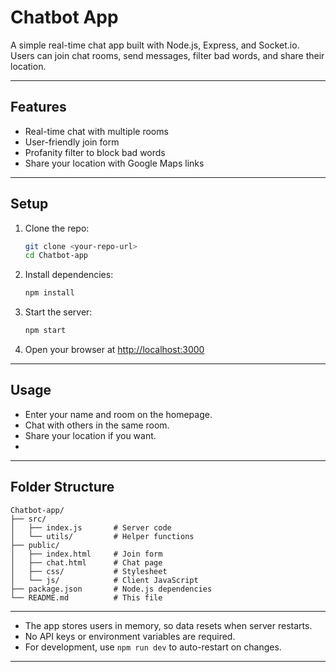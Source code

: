 # Chatbot App

A simple real-time chat app built with Node.js, Express, and Socket.io.  
Users can join chat rooms, send messages, filter bad words, and share their location.

***

## Features
- Real-time chat with multiple rooms
- User-friendly join form
- Profanity filter to block bad words
- Share your location with Google Maps links

***


## Setup

1. Clone the repo:
   ```bash
   git clone <your-repo-url>
   cd Chatbot-app
   ```
2. Install dependencies:
   ```bash
   npm install
   ```
3. Start the server:
   ```bash
   npm start
   ```
4. Open your browser at [http://localhost:3000](http://localhost:3000)

***

## Usage

- Enter your name and room on the homepage.
- Chat with others in the same room.
- Share your location if you want.
- 
***

## Folder Structure

```
Chatbot-app/
├── src/
│   ├── index.js       # Server code
│   └── utils/         # Helper functions
├── public/
│   ├── index.html     # Join form
│   ├── chat.html      # Chat page
│   ├── css/           # Stylesheet
│   └── js/            # Client JavaScript
├── package.json       # Node.js dependencies
└── README.md          # This file
```

***
- The app stores users in memory, so data resets when server restarts.
- No API keys or environment variables are required.
- For development, use `npm run dev` to auto-restart on changes.

***
